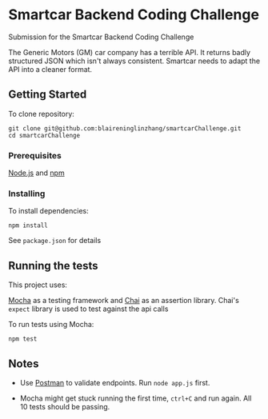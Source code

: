 # Smartcar Backend Coding Challenge

Submission for the Smartcar Backend Coding Challenge

The Generic Motors (GM) car company has a terrible API. It returns badly structured JSON which isn't always consistent. Smartcar needs to adapt the API into a cleaner format.

## Getting Started

To clone repository: 

```
git clone git@github.com:blaireninglinzhang/smartcarChallenge.git
cd smartcarChallenge
```

### Prerequisites

[Node.js](http://nodejs.org/) and [npm](https://www.npmjs.com/)

### Installing

To install dependencies:

```
npm install
```

See `package.json` for details

## Running the tests

This project uses:

[Mocha](https://github.com/mochajs/mocha) as a testing framework and [Chai](https://github.com/chaijs/chai) as an assertion library. Chai's `expect` library is used to test against the api calls

To run tests using Mocha: 

```
npm test
```

## Notes

* Use [Postman](https://www.getpostman.com/) to validate endpoints. Run `node app.js` first. 

* Mocha might get stuck running the first time, `ctrl+C` and run again. All 10 tests should be passing.